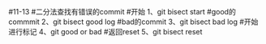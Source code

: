 #11-13
#二分法查找有错误的commit
#开始
1、git bisect  start
#good的commmit
2、git bisect good log
#bad的commit
3、git bisect bad log
#开始进行标记
4、git good or bad
#返回reset
5、git bisect reset